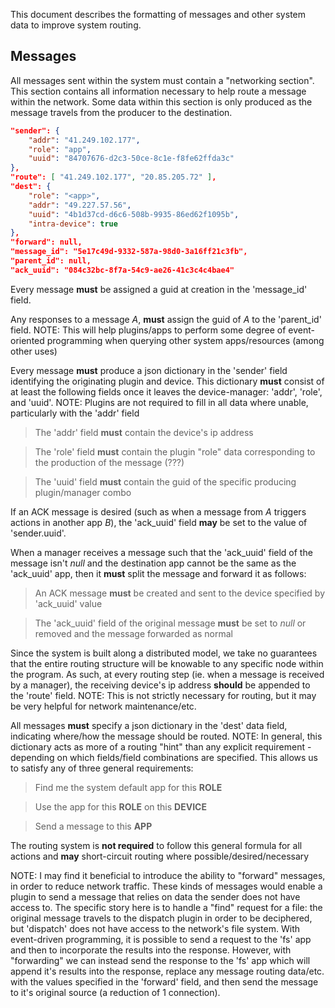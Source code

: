 
This document describes the formatting of messages and other system data to improve system routing.

## Messages

All messages sent within the system must contain a "networking section". This section contains all
information necessary to help route a message within the network. Some data within this section is
only produced as the message travels from the producer to the destination.

  ```json
  "sender": {
      "addr": "41.249.102.177",
      "role": "app",
      "uuid": "84707676-d2c3-50ce-8c1e-f8fe62ffda3c"
  },
  "route": [ "41.249.102.177", "20.85.205.72" ],
  "dest": {
      "role": "<app>",
      "addr": "49.227.57.56",
      "uuid": "4b1d37cd-d6c6-508b-9935-86ed62f1095b",
      "intra-device": true
  },
  "forward": null,
  "message_id": "5e17c49d-9332-587a-98d0-3a16ff21c3fb",
  "parent_id": null,
  "ack_uuid": "084c32bc-8f7a-54c9-ae26-41c3c4c4bae4"
  ```

Every message **must** be assigned a guid at creation in the 'message_id' field.

Any responses to a message *A*, **must** assign the guid of *A* to the 'parent_id' field. NOTE: This
will help plugins/apps to perform some degree of event-oriented programming when querying
other system apps/resources (among other uses)

Every message **must** produce a json dictionary in the 'sender' field identifying the originating
plugin and device. This dictionary **must** consist of at least the following fields once it leaves the
device-manager: 'addr', 'role', and 'uuid'. NOTE: Plugins are not required to fill in all data where
unable, particularly with the 'addr' field

> The 'addr' field **must** contain the device's ip address

> The 'role' field **must** contain the plugin "role" data corresponding to the production of the message (???)

> The 'uuid' field **must** contain the guid of the specific producing plugin/manager combo

If an ACK message is desired (such as when a message from *A* triggers actions in another app *B*), the
'ack_uuid' field **may** be set to the value of 'sender.uuid'.

When a manager receives a message such that the 'ack_uuid' field of the message isn't *null* and the
destination app cannot be the same as the 'ack_uuid' app, then it **must** split the message and forward
it as follows:

> An ACK message **must** be created and sent to the device specified by 'ack_uuid' value

> The 'ack_uuid' field of the original message **must** be set to *null* or removed and the message forwarded as normal

Since the system is built along a distributed model, we take no guarantees that the entire routing structure
will be knowable to any specific node within the program. As such, at every routing step (ie. when a message
is received by a manager), the receiving device's ip address **should** be appended to the 'route' field.
NOTE: This is not strictly necessary for routing, but it may be very helpful for network maintenance/etc.

All messages **must** specify a json dictionary in the 'dest' data field, indicating where/how the message
should be routed. NOTE: In general, this dictionary acts as more of a routing "hint" than any explicit
requirement - depending on which fields/field combinations are specified. This allows us to satisfy any
of three general requirements:

> Find me the system default app for this **ROLE**

> Use the app for this **ROLE** on this **DEVICE**

> Send a message to this **APP**

The routing system is **not required** to follow this general formula for all actions and **may** short-circuit
routing where possible/desired/necessary

NOTE: I may find it beneficial to introduce the ability to "forward" messages, in order to reduce network traffic.
These kinds of messages would enable a plugin to send a message that relies on data the sender does not have access
to. The specific story here is to handle a "find" request for a file: the original message travels to the dispatch
plugin in order to be deciphered, but 'dispatch' does not have access to the network's file system. With event-driven
programming, it is possible to send a request to the 'fs' app and then to incorporate the results into the response.
However, with "forwarding" we can instead send the response to the 'fs' app which will append it's results into the
response, replace any message routing data/etc. with the values specified in the 'forward' field, and then send
the message to it's original source (a reduction of 1 connection).
